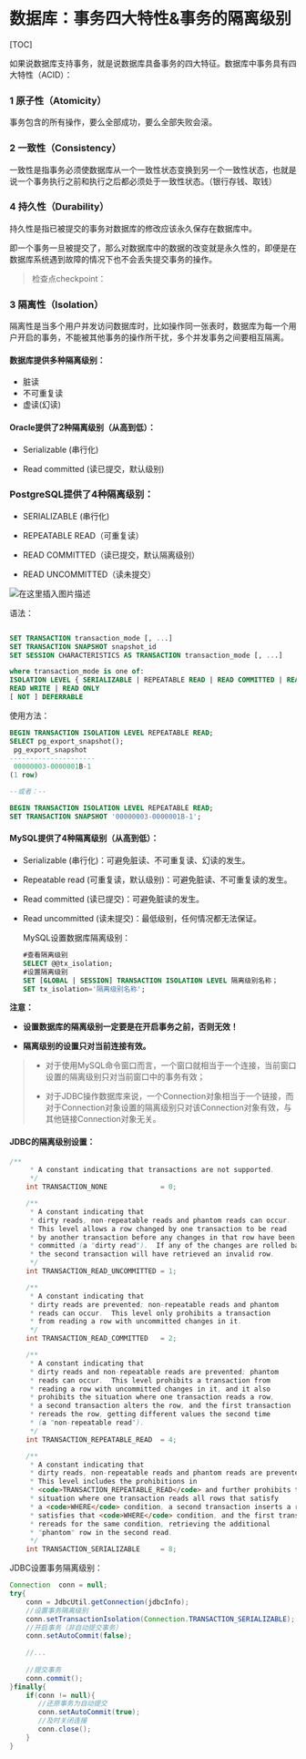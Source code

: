 # 数据库：事务四大特性&事务的隔离级别

[TOC]

如果说数据库支持事务，就是说数据库具备事务的四大特征。数据库中事务具有四大特性（ACID）：

### 1 原子性（Atomicity）

事务包含的所有操作，要么全部成功，要么全部失败会滚。

### 2 一致性（Consistency）

一致性是指事务必须使数据库从一个一致性状态变换到另一个一致性状态，也就是说一个事务执行之前和执行之后都必须处于一致性状态。（银行存钱、取钱）

### 4 持久性（Durability）

持久性是指已被提交的事务对数据库的修改应该永久保存在数据库中。

即一个事务一旦被提交了，那么对数据库中的数据的改变就是永久性的，即便是在数据库系统遇到故障的情况下也不会丢失提交事务的操作。

> 检查点checkpoint：
>
> 

### 3 隔离性（Isolation）

隔离性是当多个用户并发访问数据库时，比如操作同一张表时，数据库为每一个用户开启的事务，不能被其他事务的操作所干扰，多个并发事务之间要相互隔离。

#### 数据库提供多种隔离级别：

- 脏读
- 不可重复读
- 虚读(幻读)

#### Oracle提供了2种隔离级别（从高到低）：

- Serializable (串行化)

- Read committed (读已提交，默认级别)

### PostgreSQL提供了4种隔离级别：

- SERIALIZABLE (串行化)

- REPEATABLE READ（可重复读）

- READ COMMITTED（读已提交，默认隔离级别）

- READ UNCOMMITTED（读未提交）

![在这里插入图片描述](/Users/liuyuanyuan/github/StrongCode/java/images/pg_transaction_isolation.png)

语法：

```sql

SET TRANSACTION transaction_mode [, ...]
SET TRANSACTION SNAPSHOT snapshot_id
SET SESSION CHARACTERISTICS AS TRANSACTION transaction_mode [, ...]

where transaction_mode is one of:
ISOLATION LEVEL { SERIALIZABLE | REPEATABLE READ | READ COMMITTED | READ UNCOMMITTED }
READ WRITE | READ ONLY
[ NOT ] DEFERRABLE
```
使用方法：

```sql
BEGIN TRANSACTION ISOLATION LEVEL REPEATABLE READ;
SELECT pg_export_snapshot();
 pg_export_snapshot
---------------------
 00000003-0000001B-1
(1 row)

--或者：--

BEGIN TRANSACTION ISOLATION LEVEL REPEATABLE READ;
SET TRANSACTION SNAPSHOT '00000003-0000001B-1';
```



#### MySQL提供了4种隔离级别（从高到低）：

- Serializable (串行化)：可避免脏读、不可重复读、幻读的发生。

- Repeatable read (可重复读，默认级别)：可避免脏读、不可重复读的发生。

- Read committed (读已提交)：可避免脏读的发生。

- Read uncommitted (读未提交)：最低级别，任何情况都无法保证。

  MySQL设置数据库隔离级别：

  ```sql
  #查看隔离级别
  SELECT @@tx_isolation;
  #设置隔离级别
  SET [GLOBAL | SESSION] TRANSACTION ISOLATION LEVEL 隔离级别名称；
  SET tx_isolation='隔离级别名称';
  ```

**注意：**

- **设置数据库的隔离级别一定要是在开启事务之前，否则无效！**

- **隔离级别的设置只对当前连接有效。**

> - 对于使用MySQL命令窗口而言，一个窗口就相当于一个连接，当前窗口设置的隔离级别只对当前窗口中的事务有效；
>
> - 对于JDBC操作数据库来说，一个Connection对象相当于一个链接，而对于Connection对象设置的隔离级别只对该Connection对象有效，与其他链接Connection对象无关。

#### JDBC的隔离级别设置：

```java
/**
     * A constant indicating that transactions are not supported.
     */
    int TRANSACTION_NONE             = 0;

    /**
     * A constant indicating that
     * dirty reads, non-repeatable reads and phantom reads can occur.
     * This level allows a row changed by one transaction to be read
     * by another transaction before any changes in that row have been
     * committed (a "dirty read").  If any of the changes are rolled back,
     * the second transaction will have retrieved an invalid row.
     */
    int TRANSACTION_READ_UNCOMMITTED = 1;

    /**
     * A constant indicating that
     * dirty reads are prevented; non-repeatable reads and phantom
     * reads can occur.  This level only prohibits a transaction
     * from reading a row with uncommitted changes in it.
     */
    int TRANSACTION_READ_COMMITTED   = 2;

    /**
     * A constant indicating that
     * dirty reads and non-repeatable reads are prevented; phantom
     * reads can occur.  This level prohibits a transaction from
     * reading a row with uncommitted changes in it, and it also
     * prohibits the situation where one transaction reads a row,
     * a second transaction alters the row, and the first transaction
     * rereads the row, getting different values the second time
     * (a "non-repeatable read").
     */
    int TRANSACTION_REPEATABLE_READ  = 4;

    /**
     * A constant indicating that
     * dirty reads, non-repeatable reads and phantom reads are prevented.
     * This level includes the prohibitions in
     * <code>TRANSACTION_REPEATABLE_READ</code> and further prohibits the
     * situation where one transaction reads all rows that satisfy
     * a <code>WHERE</code> condition, a second transaction inserts a row that
     * satisfies that <code>WHERE</code> condition, and the first transaction
     * rereads for the same condition, retrieving the additional
     * "phantom" row in the second read.
     */
    int TRANSACTION_SERIALIZABLE     = 8;

```

JDBC设置事务隔离级别：

```java
Connection  conn = null;
try{
    conn = JdbcUtil.getConnection(jdbcInfo);
    //设置事务隔离级别
    conn.setTransactionIsolation(Connection.TRANSACTION_SERIALIZABLE);
    //开启事务（非自动提交事务）
    conn.setAutoCommit(false);
  
    //...
  
    //提交事务
    conn.commit(); 
}finally{
    if(conn != null){
       //还原事务为自动提交
       conn.setAutoCommit(true);
       //及时关闭连接
       conn.close();
    }
}
```







